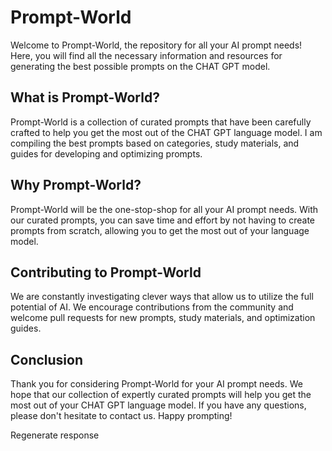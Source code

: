 # Prompt-World

Welcome to Prompt-World, the repository for all your AI prompt needs! Here, you will find all the necessary information and resources for generating the best possible prompts on the CHAT GPT model.

## What is Prompt-World?

Prompt-World is a collection of curated prompts that have been carefully crafted to help you get the most out of the CHAT GPT language model. I am compiling the best prompts based on categories, study materials, and guides for developing and optimizing prompts. 

## Why Prompt-World?

Prompt-World will be the one-stop-shop for all your AI prompt needs. With our curated prompts, you can save time and effort by not having to create prompts from scratch, allowing you to get the most out of your language model.

## Contributing to Prompt-World

We are constantly investigating clever ways that allow us to utilize the full potential of AI. We encourage contributions from the community and welcome pull requests for new prompts, study materials, and optimization guides. 

## Conclusion

Thank you for considering Prompt-World for your AI prompt needs. We hope that our collection of expertly curated prompts will help you get the most out of your CHAT GPT language model. If you have any questions, please don't hesitate to contact us. Happy prompting!




Regenerate response